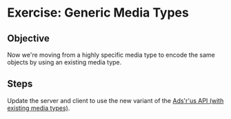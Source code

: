 Exercise: Generic Media Types
=============================

Objective
---------

Now we're moving from a highly specific media type to encode the same
objects by using an existing media type.

Steps
-----

Update the server and client to use the new variant of the [Ads'r'us
API (with existing media types)](ads-r-us-api-with-existing-media-types.html).
